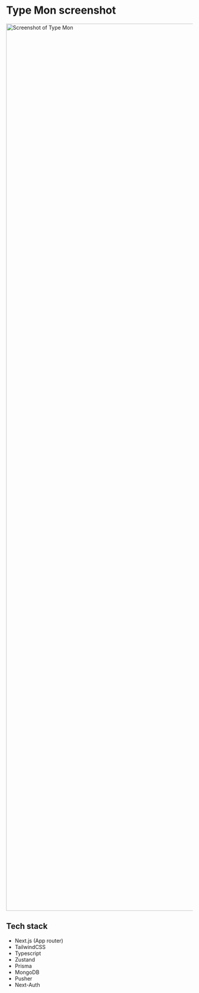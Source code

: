 # Type Mon screenshot

<img width="2390px" alt="Screenshot of Type Mon" src="https://github.com/OthyTenk/typemon/blob/main/screenshot/screenshot.png">

## Tech stack

- Next.js (App router)
- TailwindCSS
- Typescript
- Zustand
- Prisma
- MongoDB
- Pusher
- Next-Auth
